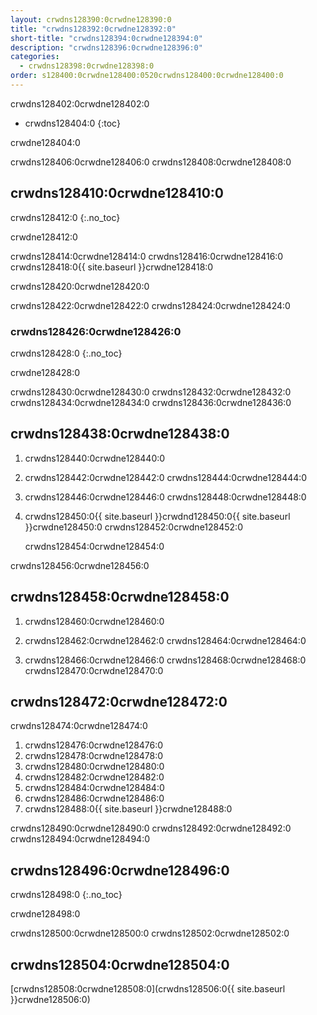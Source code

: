```yaml
---
layout: crwdns128390:0crwdne128390:0
title: "crwdns128392:0crwdne128392:0"
short-title: "crwdns128394:0crwdne128394:0"
description: "crwdns128396:0crwdne128396:0"
categories:
  - crwdns128398:0crwdne128398:0
order: s128400:0crwdne128400:0520crwdns128400:0crwdne128400:0
---
```

crwdns128402:0crwdne128402:0

* crwdns128404:0
{:toc}

crwdne128404:0

crwdns128406:0crwdne128406:0 crwdns128408:0crwdne128408:0

## crwdns128410:0crwdne128410:0

crwdns128412:0
{:.no_toc}

crwdne128412:0

crwdns128414:0crwdne128414:0 crwdns128416:0crwdne128416:0 crwdns128418:0{{ site.baseurl }}crwdne128418:0

crwdns128420:0crwdne128420:0

crwdns128422:0crwdne128422:0 crwdns128424:0crwdne128424:0

### crwdns128426:0crwdne128426:0

crwdns128428:0
{:.no_toc}

crwdne128428:0

crwdns128430:0crwdne128430:0 crwdns128432:0crwdne128432:0 crwdns128434:0crwdne128434:0 crwdns128436:0crwdne128436:0

## crwdns128438:0crwdne128438:0

1. crwdns128440:0crwdne128440:0

2. crwdns128442:0crwdne128442:0 crwdns128444:0crwdne128444:0

3. crwdns128446:0crwdne128446:0 crwdns128448:0crwdne128448:0

4. crwdns128450:0{{ site.baseurl }}crwdnd128450:0{{ site.baseurl }}crwdne128450:0 crwdns128452:0crwdne128452:0

    crwdns128454:0crwdne128454:0
    

crwdns128456:0crwdne128456:0

## crwdns128458:0crwdne128458:0

1. crwdns128460:0crwdne128460:0

2. crwdns128462:0crwdne128462:0 crwdns128464:0crwdne128464:0

3. crwdns128466:0crwdne128466:0 crwdns128468:0crwdne128468:0 crwdns128470:0crwdne128470:0

## crwdns128472:0crwdne128472:0

crwdns128474:0crwdne128474:0

1. crwdns128476:0crwdne128476:0
2. crwdns128478:0crwdne128478:0
3. crwdns128480:0crwdne128480:0
4. crwdns128482:0crwdne128482:0
5. crwdns128484:0crwdne128484:0
6. crwdns128486:0crwdne128486:0
7. crwdns128488:0{{ site.baseurl }}crwdne128488:0

crwdns128490:0crwdne128490:0 crwdns128492:0crwdne128492:0 crwdns128494:0crwdne128494:0

## crwdns128496:0crwdne128496:0

crwdns128498:0
{:.no_toc}

crwdne128498:0

crwdns128500:0crwdne128500:0 crwdns128502:0crwdne128502:0

## crwdns128504:0crwdne128504:0

[crwdns128508:0crwdne128508:0](crwdns128506:0{{ site.baseurl }}crwdne128506:0)